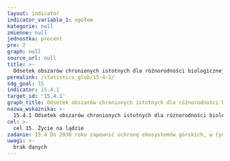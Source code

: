 ```yaml
---
layout: indicator
indicator_variable_1: ogółem
kategorie: null
zmienne: null
jednostka: procent
pre: 2
graph: null
source_url: null
title: >-
  Odsetek obszarów chronionych istotnych dla różnorodności biologicznej obszarów górskich
permalink: /statistics_glob/15-4-1/
sdg_goal: 15
indicator: 15.4.1
target_id: '15.4.1'
graph_title: Odsetek obszarów chronionych istotnych dla różnorodności biologicznej obszarów górskich
nazwa_wskaznika: >-
  15.4.1 Odsetek obszarów chronionych istotnych dla różnorodności biologicznej obszarów górskich
cel: >-
  cel 15. Życie na lądzie
zadanie: 15.4 Do 2030 roku zapewnić ochronę ekosystemów górskich, w tym ich różnorodności biologicznej oraz zwiększyć korzyści z nich płynące, które są niezbędne dla osiągnięcia zrównoważonego rozwoju
uwagi: >-
  brak danych
---
```

